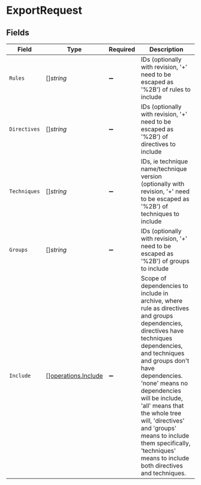 # ExportRequest


## Fields

| Field                                                                                                                                                                                                                                                                                                                                                                                                       | Type                                                                                                                                                                                                                                                                                                                                                                                                        | Required                                                                                                                                                                                                                                                                                                                                                                                                    | Description                                                                                                                                                                                                                                                                                                                                                                                                 |
| ----------------------------------------------------------------------------------------------------------------------------------------------------------------------------------------------------------------------------------------------------------------------------------------------------------------------------------------------------------------------------------------------------------- | ----------------------------------------------------------------------------------------------------------------------------------------------------------------------------------------------------------------------------------------------------------------------------------------------------------------------------------------------------------------------------------------------------------- | ----------------------------------------------------------------------------------------------------------------------------------------------------------------------------------------------------------------------------------------------------------------------------------------------------------------------------------------------------------------------------------------------------------- | ----------------------------------------------------------------------------------------------------------------------------------------------------------------------------------------------------------------------------------------------------------------------------------------------------------------------------------------------------------------------------------------------------------- |
| `Rules`                                                                                                                                                                                                                                                                                                                                                                                                     | []*string*                                                                                                                                                                                                                                                                                                                                                                                                  | :heavy_minus_sign:                                                                                                                                                                                                                                                                                                                                                                                          | IDs (optionally with revision, '+' need to be escaped as '%2B') of rules to include                                                                                                                                                                                                                                                                                                                         |
| `Directives`                                                                                                                                                                                                                                                                                                                                                                                                | []*string*                                                                                                                                                                                                                                                                                                                                                                                                  | :heavy_minus_sign:                                                                                                                                                                                                                                                                                                                                                                                          | IDs (optionally with revision, '+' need to be escaped as '%2B') of directives to include                                                                                                                                                                                                                                                                                                                    |
| `Techniques`                                                                                                                                                                                                                                                                                                                                                                                                | []*string*                                                                                                                                                                                                                                                                                                                                                                                                  | :heavy_minus_sign:                                                                                                                                                                                                                                                                                                                                                                                          | IDs, ie technique name/technique version (optionally with revision, '+' need to be escaped as '%2B') of techniques to include                                                                                                                                                                                                                                                                               |
| `Groups`                                                                                                                                                                                                                                                                                                                                                                                                    | []*string*                                                                                                                                                                                                                                                                                                                                                                                                  | :heavy_minus_sign:                                                                                                                                                                                                                                                                                                                                                                                          | IDs (optionally with revision, '+' need to be escaped as '%2B') of groups to include                                                                                                                                                                                                                                                                                                                        |
| `Include`                                                                                                                                                                                                                                                                                                                                                                                                   | [][operations.Include](../../models/operations/include.md)                                                                                                                                                                                                                                                                                                                                                  | :heavy_minus_sign:                                                                                                                                                                                                                                                                                                                                                                                          | Scope of dependencies to include in archive, where rule as directives and groups dependencies, directives have techniques dependencies, and techniques and groups don't have dependencies. 'none' means no dependencies will be include, 'all' means that the whole tree will,  'directives' and 'groups' means to include them specifically, 'techniques' means to include both directives and techniques. |